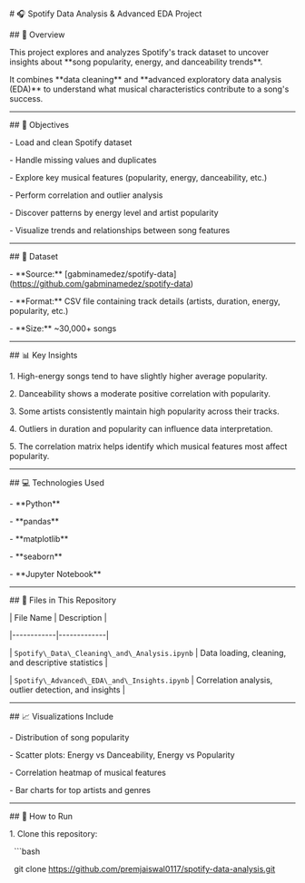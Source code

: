 \# 🎧 Spotify Data Analysis \& Advanced EDA Project



\## 📌 Overview

This project explores and analyzes Spotify's track dataset to uncover insights about \*\*song popularity, energy, and danceability trends\*\*.  

It combines \*\*data cleaning\*\* and \*\*advanced exploratory data analysis (EDA)\*\* to understand what musical characteristics contribute to a song's success.



---



\## 🎯 Objectives

\- Load and clean Spotify dataset  

\- Handle missing values and duplicates  

\- Explore key musical features (popularity, energy, danceability, etc.)  

\- Perform correlation and outlier analysis  

\- Discover patterns by energy level and artist popularity  

\- Visualize trends and relationships between song features  



---



\## 🧩 Dataset

\- \*\*Source:\*\* \[gabminamedez/spotify-data](https://github.com/gabminamedez/spotify-data)  

\- \*\*Format:\*\* CSV file containing track details (artists, duration, energy, popularity, etc.)  

\- \*\*Size:\*\* ~30,000+ songs  



---



\## 📊 Key Insights

1\. High-energy songs tend to have slightly higher average popularity.  

2\. Danceability shows a moderate positive correlation with popularity.  

3\. Some artists consistently maintain high popularity across their tracks.  

4\. Outliers in duration and popularity can influence data interpretation.  

5\. The correlation matrix helps identify which musical features most affect popularity.



---



\## 💻 Technologies Used

\- \*\*Python\*\*

\- \*\*pandas\*\*

\- \*\*matplotlib\*\*

\- \*\*seaborn\*\*

\- \*\*Jupyter Notebook\*\*



---



\## 📁 Files in This Repository

| File Name | Description |

|------------|-------------|

| `Spotify\_Data\_Cleaning\_and\_Analysis.ipynb` | Data loading, cleaning, and descriptive statistics |

| `Spotify\_Advanced\_EDA\_and\_Insights.ipynb` | Correlation analysis, outlier detection, and insights |



---



\## 📈 Visualizations Include

\- Distribution of song popularity  

\- Scatter plots: Energy vs Danceability, Energy vs Popularity  

\- Correlation heatmap of musical features  

\- Bar charts for top artists and genres  



---



\## 🏁 How to Run

1\. Clone this repository:

&nbsp;  ```bash

&nbsp;  git clone https://github.com/premjaiswal0117/spotify-data-analysis.git




